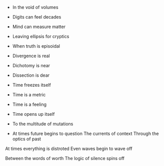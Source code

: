 - In the void of volumes
- Digits can feel decades
- Mind can measure matter
- Leaving ellipsis for cryptics 

- When truth is episoidal 
- Divergence is real
- Dichotomy is near
- Dissection is dear

- Time freezes itself
- Time is a metric
- Time is a feeling
- Time opens up itself
- To the multitude of mutations

- At times future begins to question 
The currents of context
Through the optics of past 

At times everything is distroted
Even waves begin to wave off

Between the words of worth
The logic of silence spins off
